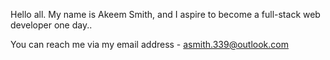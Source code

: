 Hello all. My name is Akeem Smith, and I aspire to become a full-stack web developer one day..

You can reach me via my email address - asmith.339@outlook.com

